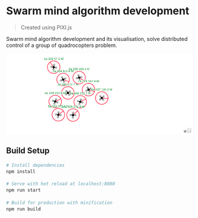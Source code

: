Swarm mind algorithm development
==============

> Created using PIXI.js

Swarm mind algorithm development and its visualisation, solve distributed control of a group of quadrocopters problem.

![app in work](https://raw.githubusercontent.com/Sinica15/pixi-quadr-app/master/forRM/app_in_work.png)

## Build Setup

``` bash
# Install dependencies
npm install

# Serve with hot reload at localhost:8080
npm run start

# Build for production with minification
npm run build
```
